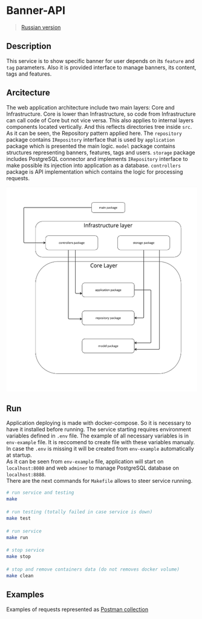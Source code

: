 # Banner-API
> [Russian version](README_RUS.md)

## Description
This service is to show specific banner for user depends on its `feature` and `tag` parameters. Also it is provided interface to manage banners, its content, tags and features.  

## Arcitecture
The web application architecture include two main layers: Core and Infrastructure. Core is lower than Infrastructure, so code from Infrastructure can call code of Core but not vice versa. This also applies to internal layers components located vertically. And this reflects directories tree inside `src`.  
As it can be seen, the Repository pattern applied here.  The `repository` package contains `IRepository` interface that is used by `application` package which is presented the main logic. `model` package contains structures representing banners, features, tags and users. `storage` package includes PostgreSQL connector and implements `IRepository` interface to make possible its injection into application as a database. `controllers` package is API implementation which contains the logic for processing requests.
  
![Arch](materials/arch.jpg)  
  
## Run
Application deploying is made with docker-compose. So it is necessary to have it installed before running.
The service starting requires environment variables defined in `.env` file. The example of all necessary variables is in `env-example` file. It is reccomend to create file with these variables manualy. In case the `.env` is missing it will be created from `env-example` automatically at startup.  
As it can be seen from `env-example` file, application will start on `localhost:8080` and web `adminer` to manage PostgreSQL database on `localhost:8888`.  
There are the next commands for `Makefile` allows to steer service running.
```sh
# run service and testing
make

# run testing (totally failed in case service is down)
make test

# run service
make run

# stop service
make stop

# stop and remove containers data (do not removes docker volume)
make clean
```
  
## Examples
Examples of requests represented as [Postman collection](materials/Banner-API.postman_collection.json)
  